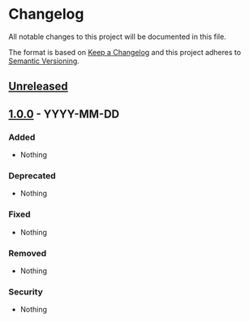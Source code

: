 # Changelog
All notable changes to this project will be documented in this file.

The format is based on [Keep a Changelog](http://keepachangelog.com/en/1.0.0/)
and this project adheres to [Semantic Versioning](http://semver.org/spec/v2.0.0.html).

## [Unreleased]

## [1.0.0] - YYYY-MM-DD
### Added
- Nothing

### Deprecated
- Nothing

### Fixed
- Nothing

### Removed
- Nothing

### Security
- Nothing

[Unreleased]: https://github.com/coisa/composer-skeleton/compare/1.0.0...HEAD
[1.0.0]: https://github.com/olivierlacan/keep-a-changelog/compare/1.0.0...0.1.0
